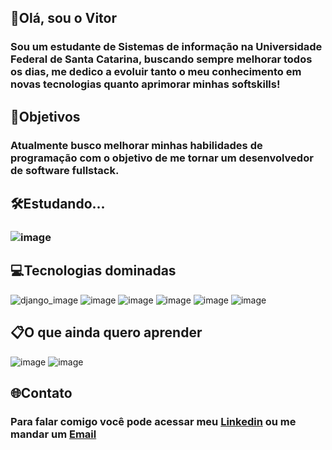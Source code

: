 ## 🤵Olá, sou o Vitor 
### Sou um estudante de  Sistemas de informação na Universidade Federal de Santa Catarina, buscando sempre melhorar todos os dias, me dedico a evoluir tanto o meu conhecimento em novas tecnologias quanto aprimorar minhas softskills!

## 🚀Objetivos
### Atualmente busco melhorar minhas habilidades de programação com o objetivo de me tornar um desenvolvedor de software fullstack.

##  🛠️Estudando...
### ![image](	https://img.shields.io/badge/Docker-2CA5E0?style=for-the-badge&logo=docker&logoColor=white) 

## 💻Tecnologias dominadas
![django_image](	https://img.shields.io/badge/Django-092E20?style=for-the-badge&logo=django&logoColor=green) ![image](https://img.shields.io/badge/JavaScript-323330?style=for-the-badge&logo=javascript&logoColor=F7DF1E) ![image](https://img.shields.io/badge/HTML5-E34F26?style=for-the-badge&logo=html5&logoColor=white) ![image](https://img.shields.io/badge/CSS3-1572B6?style=for-the-badge&logo=css3&logoColor=white) ![image](https://img.shields.io/badge/GIT-E44C30?style=for-the-badge&logo=git&logoColor=white) ![image](	https://img.shields.io/badge/MySQL-005C84?style=for-the-badge&logo=mysql&logoColor=white)

## 📋O que ainda quero aprender
![image](https://img.shields.io/badge/Amazon_AWS-FF9900?style=for-the-badge&logo=amazonaws&logoColor=white) ![image](https://img.shields.io/badge/React-20232A?style=for-the-badge&logo=react&logoColor=61DAFB)


## 🌐Contato
### Para falar comigo você pode acessar meu [Linkedin](https://www.linkedin.com/in/vitorandradeschweitzer/) ou me mandar um [Email](mailto:vitor.a.schweitzer@gmail.com)
